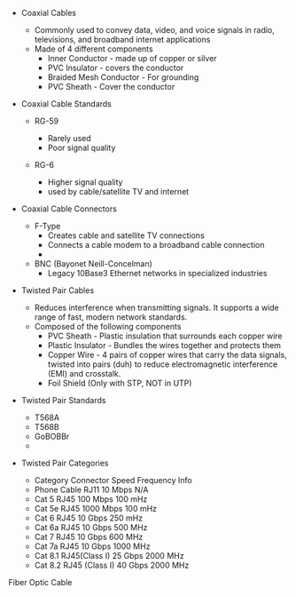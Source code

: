 
- Coaxial Cables
	- Commonly used to convey data, video, and voice signals in radio, televisions, and broadband internet applications 
	- Made of 4 different components
		- Inner Conductor - made up of copper or silver
		- PVC Insulator - covers the conductor 
		- Braided Mesh Conductor - For grounding 
		- PVC Sheath - Cover the conductor 

- Coaxial Cable Standards 
	- RG-59 
		- Rarely used
		- Poor signal quality
	
	- RG-6 
		- Higher signal quality 
		- used by cable/satellite TV and internet 

- Coaxial Cable Connectors 
	- F-Type
		- Creates cable and satellite TV connections 
		- Connects a cable modem to a broadband cable connection 
		- 
	- BNC (Bayonet Neill-Concelman) 
		- Legacy 10Base3 Ethernet networks in specialized industries


- Twisted Pair Cables
	- Reduces interference when transmitting signals. It supports a wide range of fast, modern network standards.
	- Composed of the following components 
		- PVC Sheath - Plastic insulation that surrounds each copper wire 
		- Plastic Insulator - Bundles the wires together and protects them
		- Copper Wire - 4 pairs of copper wires that carry the data signals, twisted into pairs (duh) to reduce electromagnetic interference (EMI) and crosstalk.
		- Foil Shield (Only with STP, NOT in UTP)

- Twisted Pair Standards 
	- T568A 
	- T568B
	- GoBOBBr 
	- 

- Twisted Pair Categories 
	- Category        Connector            Speed          Frequency             Info 
	- Phone Cable       RJ11                10 Mbps           N/A
	- Cat 5                  RJ45               100 Mbps         100 mHz
	- Cat 5e               RJ45                1000 Mbps       100 mHz      
	- Cat 6                 RJ45                 10 Gbps           250 mHz
	- Cat 6a               RJ45                10 Gbps            500 MHz 
	- Cat 7                RJ45                  10 Gbps           600 MHz 
	- Cat 7a              RJ45                   10 Gbps          1000 MHz
	- Cat 8.1             RJ45(Class I)       25 Gbps          2000 MHz 
	- Cat 8.2            RJ45 (Class I)       40 Gbps          2000 MHz 

Fiber Optic Cable 